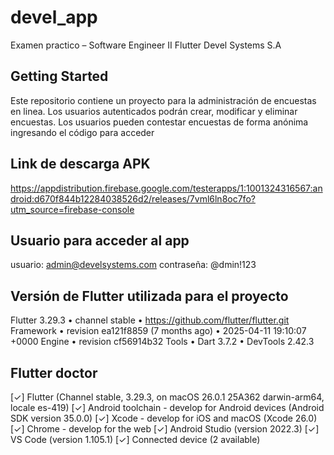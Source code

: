 # devel_app

Examen practico – Software Engineer II Flutter Devel Systems S.A

## Getting Started

Este repositorio contiene un proyecto para la administración de encuestas en linea.
Los usuarios autenticados podrán crear, modificar y eliminar encuestas.
Los usuarios pueden contestar encuestas de forma anónima ingresando el código para acceder

## Link de descarga APK
https://appdistribution.firebase.google.com/testerapps/1:1001324316567:android:d670f844b12284038526d2/releases/7vml6ln8oc7fo?utm_source=firebase-console

## Usuario para acceder al app
usuario: admin@develsystems.com 
contraseña: @dmin!123

## Versión de Flutter utilizada para el proyecto
Flutter 3.29.3 • channel stable • https://github.com/flutter/flutter.git
Framework • revision ea121f8859 (7 months ago) • 2025-04-11 19:10:07 +0000
Engine • revision cf56914b32
Tools • Dart 3.7.2 • DevTools 2.42.3

## Flutter doctor
[✓] Flutter (Channel stable, 3.29.3, on macOS 26.0.1 25A362 darwin-arm64, locale es-419)
[✓] Android toolchain - develop for Android devices (Android SDK version 35.0.0)
[✓] Xcode - develop for iOS and macOS (Xcode 26.0)
[✓] Chrome - develop for the web
[✓] Android Studio (version 2022.3)
[✓] VS Code (version 1.105.1)
[✓] Connected device (2 available)

